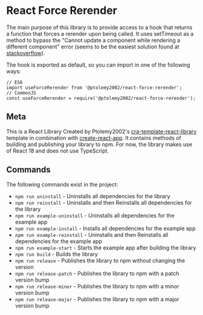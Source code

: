 # React Force Rerender
The main purpose of this library is to provide access to a hook that returns a function that forces a rerender upon being called. It uses setTimeout as a method to bypass the "Cannot update a component while rendering a different component" error (seems to be the easiest solution found at [stackoverflow](https://stackoverflow.com/a/63659469/7369908)).

The hook is exported as default, so you can import in one of the following ways:
```
// ES6
import useForceRerender from '@ptolemy2002/react-force-rerender';
// CommonJS
const useForceRerender = require('@ptolemy2002/react-force-rerender');
```

## Meta
This is a React Library Created by Ptolemy2002's [cra-template-react-library](https://www.npmjs.com/package/@ptolemy2002/cra-template-react-library) template in combination with [create-react-app](https://www.npmjs.com/package/create-react-app). It contains methods of building and publishing your library to npm.
For now, the library makes use of React 18 and does not use TypeScript.

## Commands
The following commands exist in the project:

- `npm run uninstall` - Uninstalls all dependencies for the library
- `npm run reinstall` - Uninstalls and then Reinstalls all dependencies for the library
- `npm run example-uninstall` - Uninstalls all dependencies for the example app
- `npm run example-install` - Installs all dependencies for the example app
- `npm run example-reinstall` - Uninstalls and then Reinstalls all dependencies for the example app
- `npm run example-start` - Starts the example app after building the library
- `npm run build` - Builds the library
- `npm run release` - Publishes the library to npm without changing the version
- `npm run release-patch` - Publishes the library to npm with a patch version bump
- `npm run release-minor` - Publishes the library to npm with a minor version bump
- `npm run release-major` - Publishes the library to npm with a major version bump